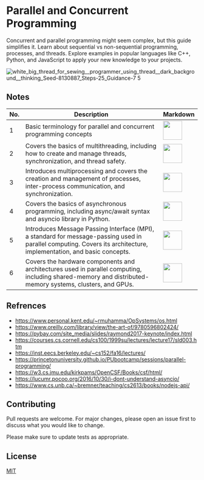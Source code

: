 # Parallel and Concurrent Programming
Concurrent and parallel programming might seem complex, but this guide simplifies it. Learn about sequential vs non-sequential programming, processes, and threads. Explore examples in popular languages like C++, Python, and JavaScript to apply your new knowledge to your projects.

![white_big_thread_for_sewing__programmer_using_thread__dark_background__thinking_Seed-8130887_Steps-25_Guidance-7 5](https://user-images.githubusercontent.com/37275728/220352641-fb9487f6-e2a6-4433-943d-fffef4141c02.jpeg)

## Notes

| No. | Description                                                         | Markdown                                                            |
| --- | ------------------------------------------------------------------- | ------------------------------------------------------------------- |
| 1   | Basic terminology for parallel and concurrent programming concepts | <a href="https://github.com/djeada/Parallel-And-Concurrent-Programming/blob/master/notes/01_basic_terminology.md"><img src="https://img.icons8.com/color/344/markdown.png" height="50" /> </a> |
| 2   | Covers the basics of multithreading, including how to create and manage threads, synchronization, and thread safety. | <a href="https://github.com/djeada/Parallel-And-Concurrent-Programming/blob/master/notes/02_multithreading.md"><img src="https://img.icons8.com/color/344/markdown.png" height="50" /> </a> |
| 3   | Introduces multiprocessing and covers the creation and management of processes, inter-process communication, and synchronization. | <a href="https://github.com/djeada/Parallel-And-Concurrent-Programming/blob/master/notes/03_multiprocessing.md"><img src="https://img.icons8.com/color/344/markdown.png" height="50" /> </a> |
| 4   | Covers the basics of asynchronous programming, including async/await syntax and asyncio library in Python. | <a href="https://github.com/djeada/Parallel-And-Concurrent-Programming/blob/master/notes/04_asynchronous_programming.md"><img src="https://img.icons8.com/color/344/markdown.png" height="50" /> </a> |
| 5   | Introduces Message Passing Interface (MPI), a standard for message-passing used in parallel computing. Covers its architecture, implementation, and basic concepts. | <a href="https://github.com/djeada/Parallel-And-Concurrent-Programming/blob/master/notes/05_mpi.md"><img src="https://img.icons8.com/color/344/markdown.png" height="50" /> </a> |
| 6   | Covers the hardware components and architectures used in parallel computing, including shared-memory and distributed-memory systems, clusters, and GPUs. | <a href="https://github.com/djeada/Parallel-And-Concurrent-Programming/blob/master/notes/06_hardware.md"><img src="https://img.icons8.com/color/344/markdown.png" height="50" /> </a> |

## Refrences

* https://www.personal.kent.edu/~rmuhamma/OpSystems/os.html
* https://www.oreilly.com/library/view/the-art-of/9780596802424/
* https://pybay.com/site_media/slides/raymond2017-keynote/index.html
* https://courses.cs.cornell.edu/cs100/1999su/lectures/lecture17/sld003.htm
* https://inst.eecs.berkeley.edu/~cs152/fa16/lectures/
* https://princetonuniversity.github.io/PUbootcamp/sessions/parallel-programming/
* https://w3.cs.jmu.edu/kirkpams/OpenCSF/Books/csf/html/
* https://lucumr.pocoo.org/2016/10/30/i-dont-understand-asyncio/
* https://www.cs.unb.ca/~bremner/teaching/cs2613/books/nodejs-api/

## Contributing
Pull requests are welcome. For major changes, please open an issue first to discuss what you would like to change.

Please make sure to update tests as appropriate.

## License
[MIT](https://choosealicense.com/licenses/mit/)
